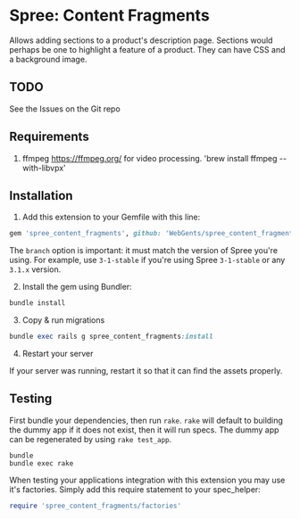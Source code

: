 Spree: Content Fragments
========================

Allows adding sections to a product's description page. Sections would perhaps
be one to highlight a feature of a product. They can have CSS and a background
image.

## TODO

See the Issues on the Git repo

## Requirements
1. ffmpeg https://ffmpeg.org/ for video processing. 'brew install ffmpeg --with-libvpx'

## Installation

1. Add this extension to your Gemfile with this line:
  ```ruby
  gem 'spree_content_fragments', github: 'WebGents/spree_content_fragments', branch: '3-1-stable'
  ```

  The `branch` option is important: it must match the version of Spree you're using.
  For example, use `3-1-stable` if you're using Spree `3-1-stable` or any `3.1.x` version.

2. Install the gem using Bundler:
  ```ruby
  bundle install
  ```

3. Copy & run migrations
  ```ruby
  bundle exec rails g spree_content_fragments:install
  ```

4. Restart your server

  If your server was running, restart it so that it can find the assets properly.

## Testing

First bundle your dependencies, then run `rake`. `rake` will default to building the dummy app if it does not exist, then it will run specs. The dummy app can be regenerated by using `rake test_app`.

```shell
bundle
bundle exec rake
```

When testing your applications integration with this extension you may use it's factories.
Simply add this require statement to your spec_helper:

```ruby
require 'spree_content_fragments/factories'
```
